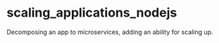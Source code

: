 # scaling_applications_nodejs
Decomposing an app to microservices, adding an ability for scaling up.

